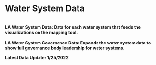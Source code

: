 # Water System Data
<br><b>LA Water System Data: Data for each water system that feeds the visualizations on the mapping tool.
<br>
<br><b>LA Water System Governance Data: Expands the water system data to show full governance body leadership for water systems. 

Latest Data Update: 1/25/2022
